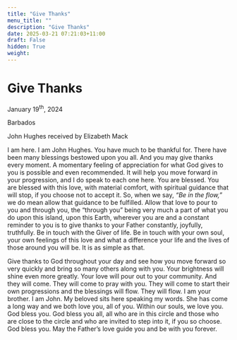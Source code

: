 ```yaml
---
title: "Give Thanks"
menu_title: ""
description: "Give Thanks"
date: 2025-03-21 07:21:03+11:00
draft: False
hidden: True
weight:
---
```

# Give Thanks

January 19<sup>th</sup>, 2024

Barbados

John Hughes received by Elizabeth Mack

I am here. I am John Hughes. You have much to be thankful for. There have been many blessings bestowed upon you all. And you may give thanks every moment. A momentary feeling of appreciation for what God gives to you is possible and even recommended. It will help you move forward in your progression, and I do speak to each one here. You are blessed. You are blessed with this love, with material comfort, with spiritual guidance that will stop, if you choose not to accept it. So, when we say, *“Be in the flow,”* we do mean allow that guidance to be fulfilled. Allow that love to pour to you and through you, the “through you” being very much a part of what you do upon this island, upon this Earth, wherever you are and a constant reminder to you is to give thanks to your Father constantly, joyfully, truthfully. Be in touch with the Giver of life. Be in touch with your own soul, your own feelings of this love and what a difference your life and the lives of those around you will be. It is as simple as that.

Give thanks to God throughout your day and see how you move forward so very quickly and bring so many others along with you. Your brightness will shine even more greatly. Your love will pour out to your community. And they will come. They will come to pray with you. They will come to start their own progressions and the blessings will flow. They will flow. I am your brother. I am John. My beloved sits here speaking my words. She has come a long way and we both love you, all of you. Within our souls, we love you. God bless you. God bless you all, all who are in this circle and those who are close to the circle and who are invited to step into it, if you so choose. God bless you. May the Father’s love guide you and be with you forever.
